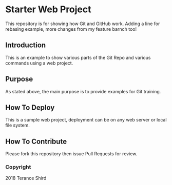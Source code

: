 # Starter Web Project

This repository is for showing how Git and GitHub work. 
Adding a line for rebasing example, more changes from my feature barnch too!

## Introduction

This is an example to show various parts of the Git Repo and various commands using a web project.
## Purpose

As stated above, the main purpose is to provide examples for Git training.

## How To Deploy

This is a sumple web project, deployment can be on any web server or local file system.

## How To Contribute

Please fork this repository then issue Pull Requests for review.

### Copyright

2018 Terance Shird